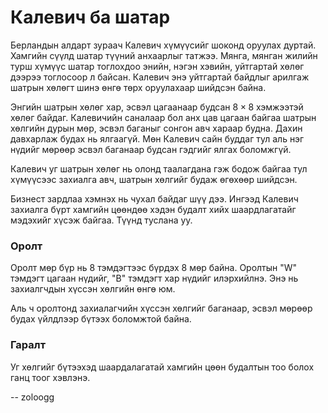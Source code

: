 Калевич ба шатар
================
Берландын алдарт зураач Калевич хүмүүсийг шоконд оруулах дуртай. Хамгийн сүүлд
шатар түүний анхаарлыг татжээ. Мянга, мянган жилийн турш хүмүүс шатар тоглохдоо
энийн, нэгэн хэвийн, уйтгартай хөлөг дээрээ тоглосоор л байсан. Калевич энэ
уйтгартай байдлыг арилгаж шатрын хөлөгт шинэ өнгө төрх оруулахаар шийдсэн
байна.

Энгийн шатрын хөлөг хар, эсвэл цагаанаар будсан $8 × 8$ хэмжээтэй хөлөг байдаг.
Калевичийн саналаар бол анх цав цагаан байгаа шатрын хөлгийн дурын мөр, эсвэл
баганыг сонгон авч хараар будна. Дахин давхарлаж будах нь ялгаагүй. Мөн Калевич
сайн буддаг тул аль нэг нүдийг мөрөөр эсвэл баганаар будсан гэдгийг ялгах
боломжгүй.

Калевич уг шатрын хөлөг нь олонд таалагдана гэж бодож байгаа тул хүмүүсээс
захиалга авч, шатрын хөлгийг будаж өгөхөөр шийдсэн.

Бизнест зардлаа хэмнэх нь чухал байдаг шүү дээ. Ингээд Калевич захиалга бүрт
хамгийн цөөндөө хэдэн будалт хийх шаардлагатайг мэдэхийг хүсэж байгаа. Түүнд
туслана уу.


### Оролт
Оролт мөр бүр нь $8$ тэмдэгтээс бүрдэх $8$ мөр байна. Оролтын "W" тэмдэгт цагаан
нүдийг, "B" тэмдэгт хар нүдийг илэрхийлнэ. Энэ нь захиалгчдын хүссэн хөлгийн
өнгө юм.

Аль ч оролтонд захиалагчийн хүссэн хөлгийг баганаар, эсвэл мөрөөр будах үйлдлээр
бүтээх боломжтой байна.


### Гаралт
Уг хөлгийг бүтээхэд шаардалагатай хамгийн цөөн будалтын тоо болох ганц тоог
хэвлэнэ.

-- zoloogg
